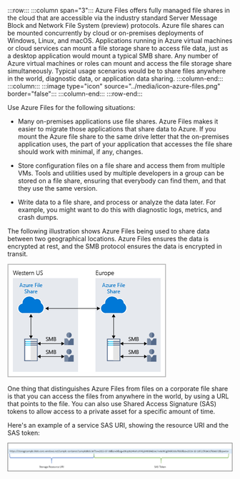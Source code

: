 :::row:::
  :::column span="3":::
Azure Files offers fully managed file shares in the cloud that are accessible via the industry standard Server Message Block and Network File System (preview) protocols. Azure file shares can be mounted concurrently by cloud or on-premises deployments of Windows, Linux, and macOS. Applications running in Azure virtual machines or cloud services can mount a file storage share to access file data, just as a desktop application would mount a typical SMB share. Any number of Azure virtual machines or roles can mount and access the file storage share simultaneously. Typical usage scenarios would be to share files anywhere in the world, diagnostic data, or application data sharing.
  :::column-end:::
  :::column:::
    :::image type="icon" source="../media/icon-azure-files.png" border="false":::
  :::column-end:::
:::row-end:::

Use Azure Files for the following situations:

- Many on-premises applications use file shares. Azure Files makes it easier to migrate those applications that share data to Azure. If you mount the Azure file share to the same drive letter that the on-premises application uses, the part of your application that accesses the file share should work with minimal, if any, changes.

- Store configuration files on a file share and access them from multiple VMs. Tools and utilities used by multiple developers in a group can be stored on a file share, ensuring that everybody can find them, and that they use the same version.

- Write data to a file share, and process or analyze the data later. For example, you might want to do this with diagnostic logs, metrics, and crash dumps.

The following illustration shows Azure Files being used to share data between two geographical locations. Azure Files ensures the data is encrypted at rest, and the SMB protocol ensures the data is encrypted in transit.

![Diagram that shows the file sharing capabilities of Azure Files between a Western US Azure file share and a European Azure file share, each with their own SMB users.](../media/azure-files.png)

One thing that distinguishes Azure Files from files on a corporate file share is that you can access the files from anywhere in the world, by using a URL that points to the file. You can also use Shared Access Signature (SAS) tokens to allow access to a private asset for a specific amount of time.

Here's an example of a service SAS URI, showing the resource URI and the SAS token:

[![Screenshot of components of a service SAS URI.](../media/sas-storage-uri.png)](../media/sas-storage-uri.png#lightbox)